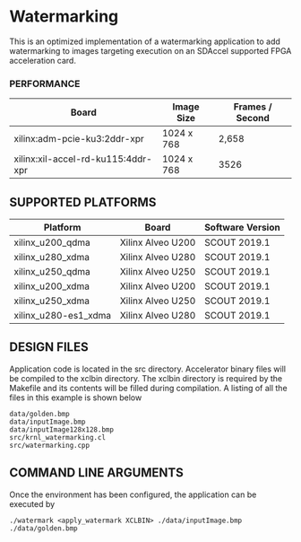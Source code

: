 Watermarking
======================

This is an optimized implementation of a watermarking application to add watermarking to images targeting execution on an SDAccel supported FPGA acceleration card.

### PERFORMANCE
Board|Image Size|Frames / Second
-----|-----|-----
xilinx:adm-pcie-ku3:2ddr-xpr|1024 x 768|2,658
xilinx:xil-accel-rd-ku115:4ddr-xpr|1024 x 768|3526
## SUPPORTED PLATFORMS
Platform | Board             | Software Version
---------|-------------------|-----------------
xilinx_u200_qdma|Xilinx Alveo U200|SCOUT 2019.1
xilinx_u280_xdma|Xilinx Alveo U280|SCOUT 2019.1
xilinx_u250_qdma|Xilinx Alveo U250|SCOUT 2019.1
xilinx_u200_xdma|Xilinx Alveo U200|SCOUT 2019.1
xilinx_u250_xdma|Xilinx Alveo U250|SCOUT 2019.1
xilinx_u280-es1_xdma|Xilinx Alveo U280|SCOUT 2019.1


##  DESIGN FILES
Application code is located in the src directory. Accelerator binary files will be compiled to the xclbin directory. The xclbin directory is required by the Makefile and its contents will be filled during compilation. A listing of all the files in this example is shown below

```
data/golden.bmp
data/inputImage.bmp
data/inputImage128x128.bmp
src/krnl_watermarking.cl
src/watermarking.cpp
```

##  COMMAND LINE ARGUMENTS
Once the environment has been configured, the application can be executed by
```
./watermark <apply_watermark XCLBIN> ./data/inputImage.bmp ./data/golden.bmp
```

